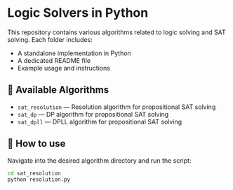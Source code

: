 # Logic Solvers in Python

This repository contains various algorithms related to logic solving and SAT solving. Each folder includes:

- A standalone implementation in Python
- A dedicated README file
- Example usage and instructions

## 📁 Available Algorithms

- `sat_resolution` — Resolution algorithm for propositional SAT solving
- `sat_dp` — DP algorithm for propositional SAT solving
- `sat_dpll` — DPLL algorithm for propositional SAT solving

## 🔧 How to use

Navigate into the desired algorithm directory and run the script:

```bash
cd sat_resolution
python resolution.py
```

